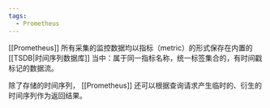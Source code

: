 ```yaml
---
tags:
  - Prometheus
---
```

[[Prometheus]] 所有采集的监控数据均以指标（metric）的形式保存在内置的 [[TSDB|时间序列数据库]] 当中：属于同一指标名称，统一标签集合的，有时间戳标记的数据流。

除了存储的时间序列， [[Prometheus]] 还可以根据查询请求产生临时的、衍生的时间序列作为返回结果。
